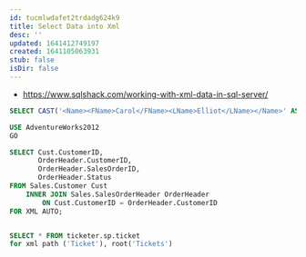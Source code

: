 ```yaml
---
id: tucmlwdafet2trdadg624k9
title: Select Data into Xml
desc: ''
updated: 1641412749197
created: 1641105063931
stub: false
isDir: false
---
```



- <https://www.sqlshack.com/working-with-xml-data-in-sql-server/>

```sql
SELECT CAST('<Name><FName>Carol</FName><LName>Elliot</LName></Name>' AS XML)

USE AdventureWorks2012
GO

SELECT Cust.CustomerID,
       OrderHeader.CustomerID,
       OrderHeader.SalesOrderID,
       OrderHeader.Status
FROM Sales.Customer Cust 
	INNER JOIN Sales.SalesOrderHeader OrderHeader
		ON Cust.CustomerID = OrderHeader.CustomerID
FOR XML AUTO;


SELECT * FROM ticketer.sp.ticket 
for xml path ('Ticket'), root('Tickets')
```

